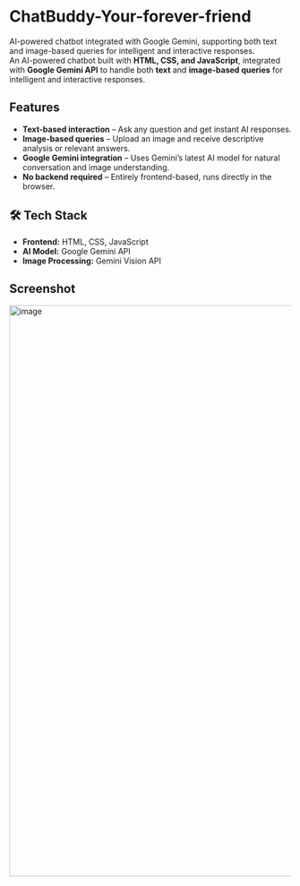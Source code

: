 # ChatBuddy-Your-forever-friend
AI-powered chatbot integrated with Google Gemini, supporting both text and image-based queries for intelligent and interactive responses.<br/>
An AI-powered chatbot built with **HTML, CSS, and JavaScript**, integrated with **Google Gemini API** to handle both **text** and **image-based queries** for intelligent and interactive responses.

## Features
- **Text-based interaction** – Ask any question and get instant AI responses.<br/>
- **Image-based queries** – Upload an image and receive descriptive analysis or relevant answers.<br/>
- **Google Gemini integration** – Uses Gemini’s latest AI model for natural conversation and image understanding.<br/>
- **No backend required** – Entirely frontend-based, runs directly in the browser.<br/>

## 🛠️ Tech Stack
- **Frontend:** HTML, CSS, JavaScript <br/>
- **AI Model:** Google Gemini API <br/>
- **Image Processing:** Gemini Vision API <br/>


## Screenshot

<img width="1920" height="1020" alt="image" src="https://github.com/user-attachments/assets/cac22a37-09e7-49ed-b611-471e40afb152" />


